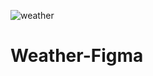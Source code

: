 ![weather](https://user-images.githubusercontent.com/103900450/226080596-9914091a-81c9-4067-aa3b-4948c23e7932.png)
# Weather-Figma
